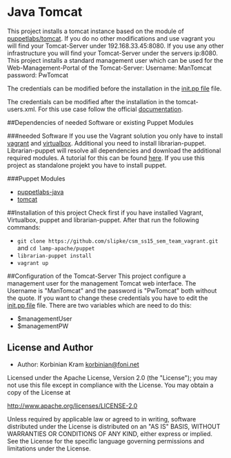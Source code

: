 # Java Tomcat

This project installs a tomcat instance based on the module of [puppetlabs/tomcat](https://forge.puppetlabs.com/puppetlabs/tomcat).
If you do no other modifications and use vagrant you will find your Tomcat-Server under 192.168.33.45:8080.
If you use any other infrastructure you will find your Tomcat-Server under the servers ip:8080.
This project installs a standard management user which can be used for the Web-Management-Portal of the Tomcat-Server:
Username: ManTomcat
password: PwTomcat

The credentials can be modified before the installation in the 
[init.pp file](puppet/modules/comcat-config/manifests/init.pp) file.


The credentials can be modified after the installation in the tomcat-users.xml. For this use case follow the official [documentation](http://tomcat.apache.org/tomcat-6.0-doc/manager-howto.html).

##Dependencies of needed Software or existing Puppet Modules

###needed Software
If you use the Vagrant solution you only have to install [vagrant](https://www.vagrantup.com/) and [virtualbox](https://www.virtualbox.org/). Additional you need to install librarian-puppet. Librarian-puppet will resolve all dependencies and download the additional required modules.  A tutorial for this  can be found [here](../../README.MD). 
If you use this project as standalone projekt you have to install puppet.

###Puppet Modules
* [puppetlabs-java](https://forge.puppetlabs.com/puppetlabs/java)
* [tomcat](https://forge.puppetlabs.com/puppetlabs/tomcat)


##Installation of this project
Check first if you have installed Vagrant, Virtualbox, puppet and librarian-puppet. After that run the following commands:

* `git clone https://github.com/slipke/csm_ss15_sem_team_vagrant.git` and `cd lamp-apache/puppet`
* `librarian-puppet install`
* `vagrant up`


##Configuration of the Tomcat-Server
This project configure a management user for the management Tomcat web interface. The Username is "ManTomcat" and the password is "PwTomcat" both without the quote. If you want to change these credentials you have to edit the [init.pp file](puppet/modules/tomcat-config/manifests/init.pp) file. There are two variables which are need to do this:
*	$managementUser 
*	$managementPW 

## License and Author
 * Author: Korbinian Kram korbinian@foni.net
 
Licensed under the Apache License, Version 2.0 (the "License"); you may not use this file except in compliance with the License. You may obtain a copy of the License at

http://www.apache.org/licenses/LICENSE-2.0

Unless required by applicable law or agreed to in writing, software distributed under the License is distributed on an "AS IS" BASIS, WITHOUT WARRANTIES OR CONDITIONS OF ANY KIND, either express or implied. See the License for the specific language governing permissions and limitations under the License.
